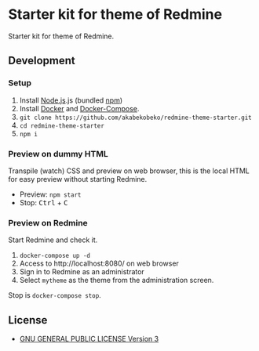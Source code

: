 # Starter kit for theme of Redmine

Starter kit for theme of Redmine.

## Development

### Setup

1. Install [Node.js](https://nodejs.org/en/).js (bundled [npm](https://www.npmjs.com/))
2. Install [Docker](https://www.docker.com/) and [Docker-Compose](https://docs.docker.com/compose/).
3. `git clone https://github.com/akabekobeko/redmine-theme-starter.git`
4. `cd redmine-theme-starter`
5. `npm i`


### Preview on dummy HTML

Transpile (watch) CSS and preview on web browser, this is the local HTML for easy preview without starting Redmine.

* Preview: `npm start`
* Stop: <kbd>Ctrl</kbd> + <kbd>C</kbd>

### Preview on Redmine

Start Redmine and check it.

1. `docker-compose up -d`
2. Access to http://localhost:8080/ on web browser
3. Sign in to Redmine as an administrator
4. Select `mytheme` as the theme from the administration screen.

Stop is `docker-compose stop`.

## License

* [GNU GENERAL PUBLIC LICENSE Version 3](LICENSE)
